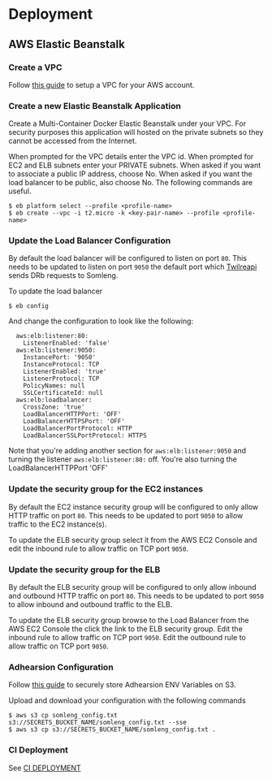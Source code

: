 # Deployment

## AWS Elastic Beanstalk

### Create a VPC

Follow [this guide](https://github.com/dwilkie/twilreapi/blob/master/docs/AWS_VPC_SETUP.md) to setup a VPC for your AWS account.

### Create a new Elastic Beanstalk Application

Create a Multi-Container Docker Elastic Beanstalk under your VPC. For security purposes this application will hosted on the private subnets so they cannot be accessed from the Internet.

When prompted for the VPC details enter the VPC id. When prompted for EC2 and ELB subnets enter your PRIVATE subnets. When asked if you want to associate a public IP address, choose No. When asked if you want the load balancer to be public, also choose No. The following commands are useful.

```
$ eb platform select --profile <profile-name>
$ eb create --vpc -i t2.micro -k <key-pair-name> --profile <profile-name>
```

### Update the Load Balancer Configuration

By default the load balancer will be configured to listen on port `80`. This needs to be updated to listen on port `9050` the default port which [Twilreapi](https://github.com/dwilkie/twilreapi) sends DRb requests to Somleng.

To update the load balancer

```
$ eb config
```

And change the configuration to look like the following:

```
  aws:elb:listener:80:
    ListenerEnabled: 'false'
  aws:elb:listener:9050:
    InstancePort: '9050'
    InstanceProtocol: TCP
    ListenerEnabled: 'true'
    ListenerProtocol: TCP
    PolicyNames: null
    SSLCertificateId: null
  aws:elb:loadbalancer:
    CrossZone: 'true'
    LoadBalancerHTTPPort: 'OFF'
    LoadBalancerHTTPSPort: 'OFF'
    LoadBalancerPortProtocol: HTTP
    LoadBalancerSSLPortProtocol: HTTPS
```

Note that you're adding another section for `aws:elb:listener:9050` and turning the listener `aws:elb:listener:80:` off. You're also turning the LoadBalancerHTTPPort 'OFF'

### Update the security group for the EC2 instances

By default the EC2 instance security group will be configured to only allow HTTP traffic on port `80`. This needs to be updated to port `9050` to allow traffic to the EC2 instance(s).

To update the ELB security group select it from the AWS EC2 Console and edit the inbound rule to allow traffic on TCP port `9050`.

### Update the security group for the ELB

By default the ELB security group will be configured to only allow inbound and outbound HTTP traffic on port `80`. This needs to be updated to port `9050` to allow inbound and outbound traffic to the ELB.

To update the ELB security group browse to the Load Balancer from the AWS EC2 Console the click the link to the ELB security group. Edit the inbound rule to allow traffic on TCP port `9050`. Edit the outbound rule to allow traffic on TCP port `9050`.

### Adhearsion Configuration

Follow [this guide](https://github.com/dwilkie/freeswitch-config/tree/master/docs/S3_CONFIGURATION.md) to securely store Adhearsion ENV Variables on S3.

Upload and download your configuration with the following commands

```
$ aws s3 cp somleng_config.txt s3://SECRETS_BUCKET_NAME/somleng_config.txt --sse
$ aws s3 cp s3://SECRETS_BUCKET_NAME/somleng_config.txt .
```

### CI Deployment

See [CI DEPLOYMENT](https://github.com/dwilkie/twilreapi/blob/master/docs/CI_DEPLOYMENT.md)

